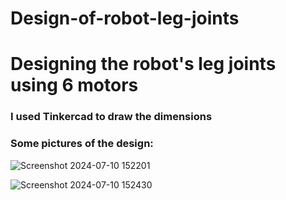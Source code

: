 # Design-of-robot-leg-joints
# Designing the robot's leg joints using 6 motors
### I used Tinkercad to draw the dimensions
### Some pictures of the design:

![Screenshot 2024-07-10 152201](https://github.com/sarah-Ahmed-99/Design-of-robot-leg-joints/assets/174282340/ab1708e6-4082-4612-bb0f-6014c3db4e77)

![Screenshot 2024-07-10 152430](https://github.com/sarah-Ahmed-99/Design-of-robot-leg-joints/assets/174282340/d5259394-c935-473e-a14d-19c9cde3a4cc)
